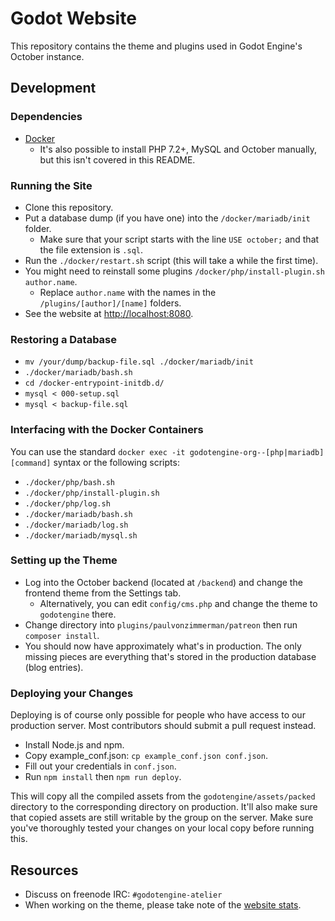 # Godot Website

This repository contains the theme and plugins used in Godot Engine's
October instance.

## Development

### Dependencies

- [Docker](https://docker.com)
  - It's also possible to install PHP 7.2+, MySQL and October manually,
    but this isn't covered in this README.

### Running the Site

- Clone this repository.
- Put a database dump (if you have one) into the `/docker/mariadb/init` folder.
  - Make sure that your script starts with the line `USE october;` and that the file extension is `.sql`.
- Run the `./docker/restart.sh` script (this will take a while the first time).
- You might need to reinstall some plugins `/docker/php/install-plugin.sh author.name`.
  - Replace `author.name` with the names in the `/plugins/[author]/[name]` folders.
- See the website at [http://localhost:8080](http://localhost:8080).

### Restoring a Database

- `mv /your/dump/backup-file.sql ./docker/mariadb/init`
- `./docker/mariadb/bash.sh`
- `cd /docker-entrypoint-initdb.d/`
- `mysql < 000-setup.sql`
- `mysql < backup-file.sql`

### Interfacing with the Docker Containers

You can use the standard `docker exec -it godotengine-org--[php|mariadb] [command]` syntax or the following scripts:

- `./docker/php/bash.sh`
- `./docker/php/install-plugin.sh`
- `./docker/php/log.sh`
- `./docker/mariadb/bash.sh`
- `./docker/mariadb/log.sh`
- `./docker/mariadb/mysql.sh`

### Setting up the Theme

- Log into the October backend (located at `/backend`) and change the frontend theme from the Settings tab.
  - Alternatively, you can edit `config/cms.php` and change the theme to `godotengine` there.
- Change directory into `plugins/paulvonzimmerman/patreon` then run `composer install`.
- You should now have approximately what's in production. The only missing
  pieces are everything that's stored in the production database
  (blog entries).

### Deploying your Changes

Deploying is of course only possible for people who have access to our
production server. Most contributors should submit a pull request instead.

- Install Node.js and npm.
- Copy example_conf.json: `cp example_conf.json conf.json`.
- Fill out your credentials in `conf.json`.
- Run `npm install` then `npm run deploy`.

This will copy all the compiled assets from the `godotengine/assets/packed`
directory to the corresponding directory on production. It'll also make sure
that copied assets are still writable by the group on the server. Make sure
you've thoroughly tested your changes on your local copy before running this.

## Resources

- Discuss on freenode IRC: `#godotengine-atelier`
- When working on the theme, please take note of the
  [website stats](https://stats.tuxfamily.org/godotengine.org).
